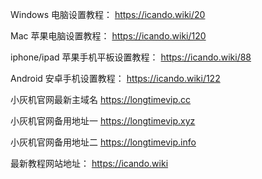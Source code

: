 
Windows 电脑设置教程：
https://icando.wiki/20

Mac 苹果电脑设置教程：
https://icando.wiki/120

iphone/ipad 苹果手机平板设置教程：
https://icando.wiki/88

Android 安卓手机设置教程：
https://icando.wiki/122




小灰机官网最新主域名
https://longtimevip.cc

小灰机官网备用地址一
https://longtimevip.xyz

小灰机官网备用地址二
https://longtimevip.info


最新教程网站地址：
https://icando.wiki
